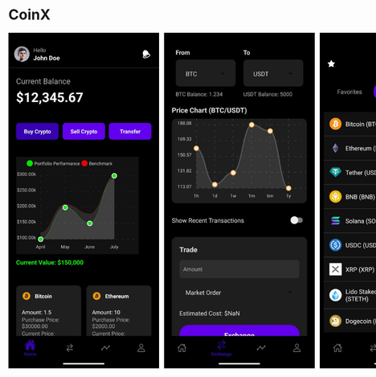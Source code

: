 # CoinX

<div style="display: flex; flex-direction: row; gap: 10px;">
  <img src="https://github.com/Jannatyadav27/CoinX/blob/main/assets/Homepage.jpg" alt="Home page" width="300">
  <img src="https://github.com/Jannatyadav27/CoinX/blob/main/assets/ExcgangePage.jpg" alt="Exchange page" width="300">
  <img src="https://github.com/Jannatyadav27/CoinX/blob/main/assets/Market%20Analysis.jpg" alt="Market Analysis page" width="300">
  <img src="https://github.com/Jannatyadav27/CoinX/blob/main/assets/profile.jpg" alt="Profile page" width="300">
</div>
